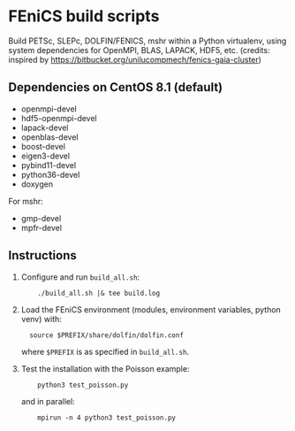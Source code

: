 # FEniCS build scripts

Build PETSc, SLEPc, DOLFIN/FENICS, mshr within a Python virtualenv, using system dependencies for OpenMPI, BLAS, LAPACK, HDF5, etc. 
(credits: inspired by https://bitbucket.org/unilucompmech/fenics-gaia-cluster)

## Dependencies on CentOS 8.1 (default)

* openmpi-devel
* hdf5-openmpi-devel
* lapack-devel
* openblas-devel
* boost-devel
* eigen3-devel
* pybind11-devel
* python36-devel
* doxygen

For mshr:

* gmp-devel
* mpfr-devel


## Instructions

1. Configure and run `build_all.sh`:

    ```
        ./build_all.sh |& tee build.log
    ```
  
2. Load the FEniCS environment (modules, environment variables, python venv) with:

    ```shell
      source $PREFIX/share/dolfin/dolfin.conf
    ```

    where `$PREFIX` is as specified in `build_all.sh`.

3. Test the installation with the Poisson example:

    ```shell
        python3 test_poisson.py
    ```

    and in parallel:

    ```shell
        mpirun -n 4 python3 test_poisson.py
    ```
